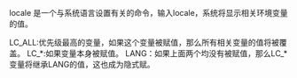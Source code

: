 locale 是一个与系统语言设置有关的命令，输入locale，系统将显示相关环境变量的值。

LC_ALL:优先级最高的变量，如果这个变量被赋值，那么所有相关变量的值将被覆盖。
LC_*:如果变量本身被赋值。
LANG：如果上面两个均没有被赋值，那么LC_*变量将继承LANG的值，这也成为隐式赋。
